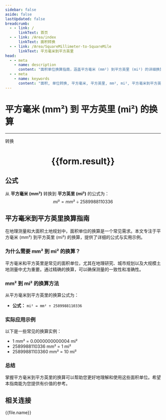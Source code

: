 ```yaml
---
sidebar: false
aside: false
lastUpdated: false
breadcrumb:
  - - link: /
      linkText: 首页
  - - link: /Area/index
      linkText: 面积转换
  - - link: /Area/SquareMillimeter-to-SquareMile
      linkText: 平方毫米到平方英里
head:
  - - meta
    - name: description
      content: "面积单位换算指南，涵盖平方毫米 (mm²) 到平方英里 (mi²) 的详细换算公式与说明。"
  - - meta
    - name: keywords
      content: "面积, 单位转换, 平方毫米, 平方英里, mm², mi², 平方毫米到平方英里, 面积转换指南"
---
```

# 平方毫米 (mm²) 到 平方英里 (mi²) 的换算
---
<script setup>
import { onMounted, reactive, inject, ref } from 'vue'
import { NButton, NForm, NFormItem, NInput, NInputNumber, NSelect, NCard, useMessage,NGrid ,NGi } from 'naive-ui'
import { defineClientComponent } from 'vitepress'
import { Area } from '../../files';

const convert = inject('convert')

const form = reactive({
  number: null,
  result: '',
})

const convertHandler = () => {
  if (form.number !== null && !isNaN(form.number)) {
    const convertedValue = parseFloat(form.number) / 2589988110336
    form.result = `${form.number}mm² = ${convertedValue.toFixed(12)}mi²`
  } else {
    form.result = '请输入有效的数值。'
  }
}
</script>

<n-form size="large" :model="form">
  <n-form-item label="平方毫米 (mm²)">
    <n-input-number v-model:value="form.number" placeholder="输入平方毫米" style="width: 100%" />
  </n-form-item>
  <n-form-item>
    <n-button type="primary" @click="convertHandler" block>转换</n-button>
  </n-form-item>
</n-form>

<n-card  embedded :bordered="false" hoverable>
  <div  style="text-align:center">
    <h1>{{form.result}}</h1>
  </div>
</n-card>

## 公式

从 **平方毫米 (mm²)** 转换到 **平方英里 (mi²)** 的公式为：
$$ mi² = mm² \div 2589988110336 $$

## 平方毫米到平方英里换算指南

在地理测量和大面积土地规划中，面积单位的换算是一个常见需求。本文专注于平方毫米 (mm²) 到平方英里 (mi²) 的换算，提供了详细的公式与实用示例。

### 为什么需要 mm² 到 mi² 的换算？

平方毫米和平方英里是常见的面积单位，尤其在地理研究、城市规划以及大规模土地测量中尤为重要。通过精确的换算，可以确保测量的一致性和准确性。

### mm² 到 mi² 的换算方法

从平方毫米到平方英里的换算公式为：

- **公式：** `mi² = mm² ÷ 2589988110336`

### 实际应用示例

以下是一些常见的换算实例：

- 1 mm² = 0.0000000000004 mi²
- 2589988110336 mm² = 1 mi²
- 25899881103360 mm² = 10 mi²

### 总结

掌握平方毫米到平方英里的换算可以帮助您更好地理解和使用这些面积单位。希望本指南能为您提供有价值的参考。

## 相关连接
<n-grid x-gap="12" :cols="3">
  <n-gi v-for="(file, index) in Area" :key="index">
    <n-button
      text
      tag="a"
      :href="file.path"
      type="primary"
    >
      {{file.name}}
    </n-button>
  </n-gi>
</n-grid>